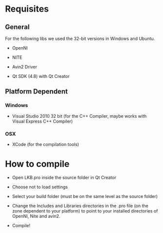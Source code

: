 # Requisites #

## General ##

For the following libs we used the 32-bit versions in Windows and Ubuntu.

  * OpenNI

  * NITE

  * Avin2 Driver

  * Qt SDK (4.8) with Qt Creator

## Platform Dependent ##

### Windows ###

  * Visual Studio 2010 32 bit (for the C++ Compiler, maybe works with Visual Express C++ Compiler)

### OSX ###

  * XCode (for the compilation tools)

# How to compile #

  * Open LKB.pro inside the source folder in Qt Creator

  * Choose not to load settings

  * Select your build folder (must be on the same level as the source folder)

  * Change the Includes and Libraries directories in the .pro file (on the zone dependent to your platform) to point to your installed directories of OpenNI, Nite and avin2.

  * Compile!